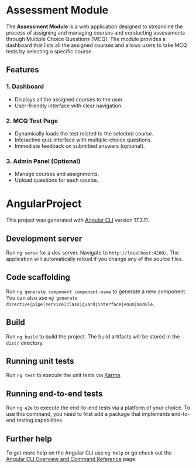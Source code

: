# Assessment Module

The **Assessment Module** is a web application designed to streamline the process of assigning and managing courses and conducting assessments through Multiple Choice Questions (MCQ). The module provides a dashboard that lists all the assigned courses and allows users to take MCQ tests by selecting a specific course.

## Features

### 1. Dashboard
- Displays all the assigned courses to the user.
- User-friendly interface with clear navigation.

### 2. MCQ Test Page
- Dynamically loads the test related to the selected course.
- Interactive quiz interface with multiple-choice questions.
- Immediate feedback on submitted answers (optional).

### 3. Admin Panel (Optional)
- Manage courses and assignments.
- Upload questions for each course.


# AngularProject

This project was generated with [Angular CLI](https://github.com/angular/angular-cli) version 17.3.11.

## Development server

Run `ng serve` for a dev server. Navigate to `http://localhost:4200/`. The application will automatically reload if you change any of the source files.

## Code scaffolding

Run `ng generate component component-name` to generate a new component. You can also use `ng generate directive|pipe|service|class|guard|interface|enum|module`.

## Build

Run `ng build` to build the project. The build artifacts will be stored in the `dist/` directory.

## Running unit tests

Run `ng test` to execute the unit tests via [Karma](https://karma-runner.github.io).

## Running end-to-end tests

Run `ng e2e` to execute the end-to-end tests via a platform of your choice. To use this command, you need to first add a package that implements end-to-end testing capabilities.

## Further help

To get more help on the Angular CLI use `ng help` or go check out the [Angular CLI Overview and Command Reference](https://angular.io/cli) page.
